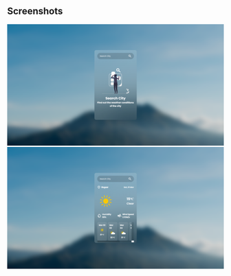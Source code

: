 
## Screenshots

![Project screenshot](Interface_before.png)
![Project screenshot](Interface_after.png)
